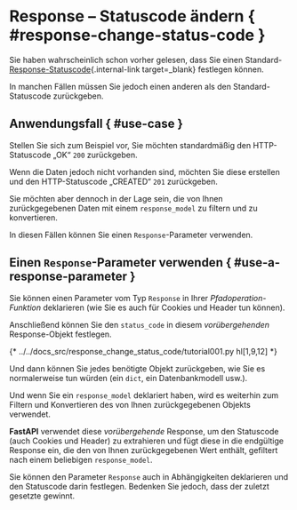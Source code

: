 # Response – Statuscode ändern { #response-change-status-code }

Sie haben wahrscheinlich schon vorher gelesen, dass Sie einen Standard-[Response-Statuscode](../tutorial/response-status-code.md){.internal-link target=_blank} festlegen können.

In manchen Fällen müssen Sie jedoch einen anderen als den Standard-Statuscode zurückgeben.

## Anwendungsfall { #use-case }

Stellen Sie sich zum Beispiel vor, Sie möchten standardmäßig den HTTP-Statuscode „OK“ `200` zurückgeben.

Wenn die Daten jedoch nicht vorhanden sind, möchten Sie diese erstellen und den HTTP-Statuscode „CREATED“ `201` zurückgeben.

Sie möchten aber dennoch in der Lage sein, die von Ihnen zurückgegebenen Daten mit einem `response_model` zu filtern und zu konvertieren.

In diesen Fällen können Sie einen `Response`-Parameter verwenden.

## Einen `Response`-Parameter verwenden { #use-a-response-parameter }

Sie können einen Parameter vom Typ `Response` in Ihrer *Pfadoperation-Funktion* deklarieren (wie Sie es auch für Cookies und Header tun können).

Anschließend können Sie den `status_code` in diesem *vorübergehenden* Response-Objekt festlegen.

{* ../../docs_src/response_change_status_code/tutorial001.py hl[1,9,12] *}

Und dann können Sie jedes benötigte Objekt zurückgeben, wie Sie es normalerweise tun würden (ein `dict`, ein Datenbankmodell usw.).

Und wenn Sie ein `response_model` deklariert haben, wird es weiterhin zum Filtern und Konvertieren des von Ihnen zurückgegebenen Objekts verwendet.

**FastAPI** verwendet diese *vorübergehende* Response, um den Statuscode (auch Cookies und Header) zu extrahieren und fügt diese in die endgültige Response ein, die den von Ihnen zurückgegebenen Wert enthält, gefiltert nach einem beliebigen `response_model`.

Sie können den Parameter `Response` auch in Abhängigkeiten deklarieren und den Statuscode darin festlegen. Bedenken Sie jedoch, dass der zuletzt gesetzte gewinnt.
